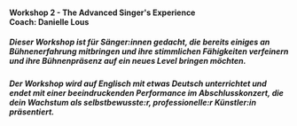 #### Workshop 2 - The Advanced Singer's Experience<br>Coach: Danielle Lous
##### Dieser Workshop ist für Sänger:innen gedacht, die bereits einiges an Bühnenerfahrung mitbringen und ihre stimmlichen Fähigkeiten verfeinern und ihre Bühnenpräsenz auf ein neues Level bringen möchten.
##### Der Workshop wird auf Englisch mit etwas Deutsch unterrichtet und endet mit einer beeindruckenden Performance im Abschlusskonzert, die dein Wachstum als selbstbewusste:r, professionelle:r Künstler:in präsentiert.
